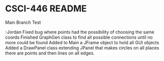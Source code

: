 # CSCI-446 README
Main Branch Test

-Jordan
Fixed bug where points had the possibility of choosing the same coords
Finished GraphGen class to find all possible connections until no more could be found
Added to Main a JFrame object to hold all GUI objects
Added a DrawPanel class extending JPanel that makes circles on all places there are points and then lines on all edges.
